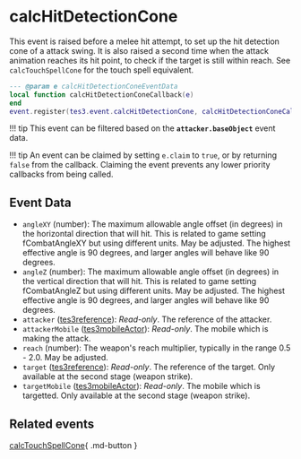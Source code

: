 # calcHitDetectionCone
<div class="search_terms" style="display: none">calchitdetectioncone</div>

<!---
	This file is autogenerated. Do not edit this file manually. Your changes will be ignored.
	More information: https://github.com/MWSE/MWSE/tree/master/docs
-->

This event is raised before a melee hit attempt, to set up the hit detection cone of a attack swing. It is also raised a second time when the attack animation reaches its hit point, to check if the target is still within reach. See `calcTouchSpellCone` for the touch spell equivalent.

```lua
--- @param e calcHitDetectionConeEventData
local function calcHitDetectionConeCallback(e)
end
event.register(tes3.event.calcHitDetectionCone, calcHitDetectionConeCallback)
```

!!! tip
	This event can be filtered based on the **`attacker.baseObject`** event data.

!!! tip
	An event can be claimed by setting `e.claim` to `true`, or by returning `false` from the callback. Claiming the event prevents any lower priority callbacks from being called.

## Event Data

* `angleXY` (number): The maximum allowable angle offset (in degrees) in the horizontal direction that will hit. This is related to game setting fCombatAngleXY but using different units. May be adjusted. The highest effective angle is 90 degrees, and larger angles will behave like 90 degrees.
* `angleZ` (number): The maximum allowable angle offset (in degrees) in the vertical direction that will hit. This is related to game setting fCombatAngleZ but using different units. May be adjusted. The highest effective angle is 90 degrees, and larger angles will behave like 90 degrees.
* `attacker` ([tes3reference](../types/tes3reference.md)): *Read-only*. The reference of the attacker.
* `attackerMobile` ([tes3mobileActor](../types/tes3mobileActor.md)): *Read-only*. The mobile which is making the attack.
* `reach` (number): The weapon's reach multiplier, typically in the range 0.5 - 2.0. May be adjusted.
* `target` ([tes3reference](../types/tes3reference.md)): *Read-only*. The reference of the target. Only available at the second stage (weapon strike).
* `targetMobile` ([tes3mobileActor](../types/tes3mobileActor.md)): *Read-only*. The mobile which is targetted. Only available at the second stage (weapon strike).


## Related events

[calcTouchSpellCone](./calcTouchSpellCone.md){ .md-button }

